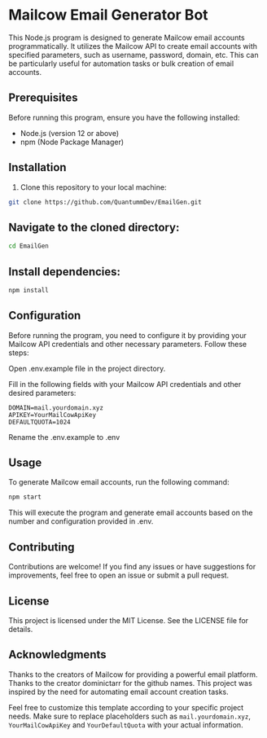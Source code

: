 # Mailcow Email Generator Bot

This Node.js program is designed to generate Mailcow email accounts programmatically. It utilizes the Mailcow API to create email accounts with specified parameters, such as username, password, domain, etc. This can be particularly useful for automation tasks or bulk creation of email accounts.

## Prerequisites

Before running this program, ensure you have the following installed:

- Node.js (version 12 or above)
- npm (Node Package Manager)

## Installation

1. Clone this repository to your local machine:

```bash
git clone https://github.com/QuantummDev/EmailGen.git
```

## Navigate to the cloned directory:

```bash
cd EmailGen
```

## Install dependencies:

```bash
npm install
```

## Configuration

Before running the program, you need to configure it by providing your Mailcow API credentials and other necessary parameters. Follow these steps:

Open .env.example file in the project directory.

Fill in the following fields with your Mailcow API credentials and other desired parameters:

    DOMAIN=mail.yourdomain.xyz
    APIKEY=YourMailCowApiKey
    DEFAULTQUOTA=1024

Rename the .env.example to .env

## Usage

To generate Mailcow email accounts, run the following command:

```bash
npm start
```

This will execute the program and generate email accounts based on the number and configuration provided in .env.

## Contributing

Contributions are welcome! If you find any issues or have suggestions for improvements, feel free to open an issue or submit a pull request.

## License

This project is licensed under the MIT License. See the LICENSE file for details.

## Acknowledgments

Thanks to the creators of Mailcow for providing a powerful email platform.
Thanks to the creator dominictarr for the github names.
This project was inspired by the need for automating email account creation tasks.

Feel free to customize this template according to your specific project needs. Make sure to replace placeholders such as `mail.yourdomain.xyz`, `YourMailCowApiKey` and `YourDefaultQuota` with your actual information.